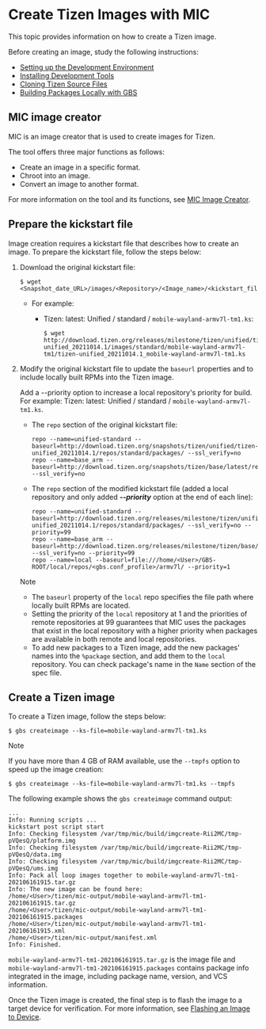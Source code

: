 # Create Tizen Images with MIC

This topic provides information on how to create a Tizen image.

Before creating an image, study the following instructions:

- [Setting up the Development Environment](setting-up.md)
- [Installing Development Tools](installing.md)
- [Cloning Tizen Source Files](cloning.md)
- [Building Packages Locally with GBS](building.md)

## MIC image creator

MIC is an image creator that is used to create images for Tizen. 

The tool offers three major functions as follows:
- Create an image in a specific format.
- Chroot into an image.
- Convert an image to another format.

For more information on the tool and its functions, see [MIC Image Creator](../reference/mic/mic-overview.md).

## Prepare the kickstart file

Image creation requires a kickstart file that describes how to create an image. To prepare the kickstart file, follow the steps below:

1. Download the original kickstart file:

   ```
   $ wget <Snapshot_date_URL>/images/<Repository>/<Image_name>/<kickstart_file>
   ```

   - For example:

     - Tizen: latest: Unified / standard / `mobile-wayland-armv7l-tm1.ks`:

       ```
       $ wget http://download.tizen.org/releases/milestone/tizen/unified/tizen-unified_20211014.1/images/standard/mobile-wayland-armv7l-tm1/tizen-unified_20211014.1_mobile-wayland-armv7l-tm1.ks
       ```

2. Modify the original kickstart file to update the `baseurl` properties and to include locally built RPMs into the Tizen image.

   Add a --priority option to increase a local repository's priority for build.
   For example: Tizen: latest: Unified / standard / `mobile-wayland-armv7l-tm1.ks`.

   - The `repo` section of the original kickstart file:

     ```
     repo --name=unified-standard --baseurl=http://download.tizen.org/snapshots/tizen/unified/tizen-unified_20211014.1/repos/standard/packages/ --ssl_verify=no
     repo --name=base_arm --baseurl=http://download.tizen.org/snapshots/tizen/base/latest/repos/standard/packages/ --ssl_verify=no
     ```

   - The `repo` section of the modified kickstart file
     (added a local repository and only added ***--priority*** option at the end of each line):

     ```
     repo --name=unified-standard --baseurl=http://download.tizen.org/releases/milestone/tizen/unified/tizen-unified_20211014.1/repos/standard/packages/ --ssl_verify=no --priority=99
     repo --name=base_arm --baseurl=http://download.tizen.org/releases/milestone/tizen/base/latest/repos/standard/packages/ --ssl_verify=no --priority=99
     repo --name=local --baseurl=file:///home/<User>/GBS-ROOT/local/repos/<gbs.conf_profile>/armv7l/ --priority=1
     ```

   > [!NOTE]
   > - The `baseurl` property of the `local` repo specifies the file path where locally built RPMs are located.
   > - Setting the priority of the `local` repository at 1 and the priorities of remote repositories at 99 guarantees that MIC uses the packages that exist in the local repository with a higher priority when packages are available in both remote and local repositories.
   > - To add new packages to a Tizen image, add the new packages' names into the `%package` section, and add them to the `local` repository.
   >   You can check package's name in the `Name` section of the spec file.

## Create a Tizen image

To create a Tizen image, follow the steps below:

```
$ gbs createimage --ks-file=mobile-wayland-armv7l-tm1.ks
```

> [!NOTE]
> If you have more than 4 GB of RAM available, use the `--tmpfs` option to speed up the image creation:
>
> ```
> $ gbs createimage --ks-file=mobile-wayland-armv7l-tm1.ks --tmpfs
> ```

The following example shows the `gbs createimage` command output:

```
...
Info: Running scripts ...
kickstart post script start
Info: Checking filesystem /var/tmp/mic/build/imgcreate-Rii2MC/tmp-pVQesQ/platform.img
Info: Checking filesystem /var/tmp/mic/build/imgcreate-Rii2MC/tmp-pVQesQ/data.img
Info: Checking filesystem /var/tmp/mic/build/imgcreate-Rii2MC/tmp-pVQesQ/ums.img
Info: Pack all loop images together to mobile-wayland-armv7l-tm1-202106161915.tar.gz
Info: The new image can be found here:
/home/<User>/tizen/mic-output/mobile-wayland-armv7l-tm1-202106161915.tar.gz
/home/<User>/tizen/mic-output/mobile-wayland-armv7l-tm1-202106161915.packages
/home/<User>/tizen/mic-output/mobile-wayland-armv7l-tm1-202106161915.xml
/home/<User>/tizen/mic-output/manifest.xml
Info: Finished.
```

`mobile-wayland-armv7l-tm1-202106161915.tar.gz` is the image file and `mobile-wayland-armv7l-tm1-202106161915.packages` contains package info integrated in the image, including package name, version, and VCS information.

Once the Tizen image is created, the final step is to flash the image to a target device for verification. For more information, see [Flashing an Image to Device](flashing.md).
